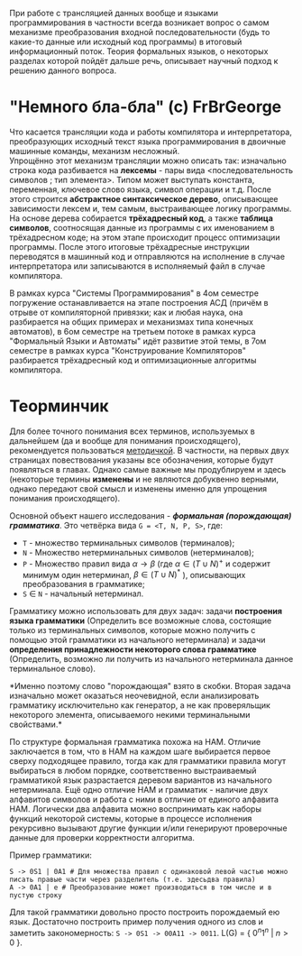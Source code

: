 При работе с трансляцией данных вообще и языками программирования в частности всегда возникает вопрос о самом механизме преобразования входной последовательности (будь то какие-то данные или исходный код программы) в итоговый информационный поток. Теория формальных языков, о некоторых разделах которой пойдёт дальше речь, описывает научный подход к решению данного вопроса.

# "Немного бла-бла" (с) FrBrGeorge

Что касается трансляции кода и работы компилятора и интерпретатора, преобразующих исходный текст языка программирования в двоичные машинные команды, механизм несложный. \
Упрощённо этот механизм трансляции можно описать так: изначально строка кода разбивается на **лексемы** - пары вида <последовательность символов ; тип элемента>. Типом может выступать константа, переменная, ключевое слово языка, символ операции и т.д. После этого строится **абстрактное синтаксическое дерево**, описывающее зависимости лексем и, тем самым, выстраивающее логику программы. На основе дерева собирается **трёхадресный код**, а также **таблица символов**, соотносящая данные из программы с их именованием в трёхадресном коде; на этом этапе происходит процесс оптимизации программы. После этого итоговые трёхадресные инструкции переводятся в машинный код и отправляются на исполнение в случае интерпретатора или записываются в исполняемый файл в случае компилятора.

В рамках курса "Системы Программирования" в 4ом семестре погружение останавливается на этапе построения АСД (причём в отрыве от компиляторной привязки; как и любая наука, она разбирается на общих примерах и механизмах типа конечных автоматов), в 6ом семестре на третьем потоке в рамках курса "Формальный Языки и Автоматы" идёт развитие этой темы, в 7ом семестре в рамках курса "Конструирование Компиляторов" разбирается трёхадресный код и оптимизационные алгоритмы компилятора.

# Теорминчик

Для более точного понимания всех терминов, используемых в дальнейшем (да и вообще для понимания происходящего), рекомендуется пользоваться [методичкой](https://docs.yandex.ru/docs/view?tm=1729342701&tld=ru&lang=ru&name=3-formalnye_grammatiki_i_jazyki-vmik_mgu-2009.pdf&text=%D0%B2%D0%BE%D0%BB%D0%BA%D0%BE%D0%B2%D0%B0%20%D0%B2%D0%BC%D0%BA%20%D1%84%D0%BE%D1%80%D0%BC%D0%B0%D0%BB%D1%8C%D0%BD%D1%8B%D0%B5%20%D0%B3%D1%80%D0%B0%D0%BC%D0%BC%D0%B0%D1%82%D0%B8%D0%BA%D0%B8&url=https%3A%2F%2Fvmk.ucoz.net%2FFiles%2Fit%2FInformatics%2F3-formalnye_grammatiki_i_jazyki-vmik_mgu-2009.pdf&lr=21735&mime=pdf&l10n=ru&sign=a6213ca3cb10849b89bf96e0572e1a70&keyno=0&nosw=1&serpParams=tm%3D1729342701%26tld%3Dru%26lang%3Dru%26name%3D3-formalnye_grammatiki_i_jazyki-vmik_mgu-2009.pdf%26text%3D%25D0%25B2%25D0%25BE%25D0%25BB%25D0%25BA%25D0%25BE%25D0%25B2%25D0%25B0%2B%25D0%25B2%25D0%25BC%25D0%25BA%2B%25D1%2584%25D0%25BE%25D1%2580%25D0%25BC%25D0%25B0%25D0%25BB%25D1%258C%25D0%25BD%25D1%258B%25D0%25B5%2B%25D0%25B3%25D1%2580%25D0%25B0%25D0%25BC%25D0%25BC%25D0%25B0%25D1%2582%25D0%25B8%25D0%25BA%25D0%25B8%26url%3Dhttps%253A%2F%2Fvmk.ucoz.net%2FFiles%2Fit%2FInformatics%2F3-formalnye_grammatiki_i_jazyki-vmik_mgu-2009.pdf%26lr%3D21735%26mime%3Dpdf%26l10n%3Dru%26sign%3Da6213ca3cb10849b89bf96e0572e1a70%26keyno%3D0%26nosw%3D1&clckid=29be6379). В частности, на первых двух страницах повествования указаны все обозначения, которые будут появляться в главах. Однако самые важные мы продублируем и здесь (некоторые термины **изменены** и не являются добуквенно верными, однако передают свой смысл и изменены именно для упрощения понимания происходящего).

Основной объект нашего исследования - ***формальная (порождающая) грамматика***. Это четвёрка вида `G = <T, N, P, S>`, где:
 + `T` - множество терминальных символов (терминалов);
 + `N` - Множество нетерминальных символов (нетерминалов);
 + `P` - Множество правил вида $\alpha \rightarrow \beta$ (где $\alpha \in (T \cup N)^+$ и содержит минимум один нетерминал, $\beta \in (T \cup N)^*$ ), описывающих преобразования в грамматике;
 + `S` $\in$ `N` - начальный нетерминал.

Грамматику можно использовать для двух задач: задачи **построения языка грамматики** (Определить все возможные слова, состоящие только из терминальных символов, которые можно получить с помощью этой грамматики из начального нетерминала) и задачи **определения принадлежности некоторого слова грамматике** (Определить, возможно ли получить из начального нетерминала данное терминальное слово).

\*Именно поэтому слово "порождающая" взято в скобки. Вторая задача изначально может оказаться неочевидной, если анализировать грамматику исключительно как генератор, а не как проверяльщик некоторого элемента, описываемого некими терминальными свойствами.\*

По структуре формальная грамматика похожа на НАМ. Отличие заключается в том, что в НАМ на каждом шаге выбирается первое сверху подходящее правило, тогда как для грамматики правила могут выбираться в любом порядке, соответственно выстраиваемый грамматикой язык разрастается деревом вариантов из начального нетерминала. Ещё одно отличие НАМ и грамматик - наличие двух алфавитов символов и работа с ними в отличие от единого алфавита НАМ. Логически два алфавита можно воспринимать как наборы функций некоторой системы, которые в процессе исполнения рекурсивно вызывают другие функции и/или генерируют проверочные данные для проверки корректности алгоритма.

Пример грамматики:
```shell
S -> 0S1 | 0A1 # Для множества правил с одинаковой левой частью можно писать правые части через разделитель (т.е. здесьдва правила)
A -> 0A1 | e # Преобразование может производиться в том числе и в пустую строку
```

Для такой грамматики довольно просто построить порождаемый ею язык. Достаточно построить пример получения одного из слов и заметить закономерность: `S -> 0S1 -> 00A11 -> 0011`. L(G) = { $0^n1^n\ |\ n > 0$ }.